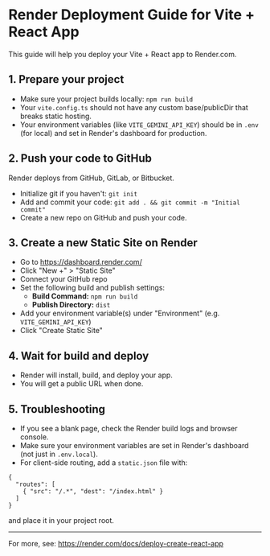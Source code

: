# Render Deployment Guide for Vite + React App

This guide will help you deploy your Vite + React app to Render.com.

## 1. Prepare your project
- Make sure your project builds locally: `npm run build`
- Your `vite.config.ts` should not have any custom base/publicDir that breaks static hosting.
- Your environment variables (like `VITE_GEMINI_API_KEY`) should be in `.env` (for local) and set in Render's dashboard for production.

## 2. Push your code to GitHub
Render deploys from GitHub, GitLab, or Bitbucket.
- Initialize git if you haven't: `git init`
- Add and commit your code: `git add . && git commit -m "Initial commit"`
- Create a new repo on GitHub and push your code.

## 3. Create a new Static Site on Render
- Go to https://dashboard.render.com/
- Click "New +" > "Static Site"
- Connect your GitHub repo
- Set the following build and publish settings:
  - **Build Command:** `npm run build`
  - **Publish Directory:** `dist`
- Add your environment variable(s) under "Environment" (e.g. `VITE_GEMINI_API_KEY`)
- Click "Create Static Site"

## 4. Wait for build and deploy
- Render will install, build, and deploy your app.
- You will get a public URL when done.

## 5. Troubleshooting
- If you see a blank page, check the Render build logs and browser console.
- Make sure your environment variables are set in Render's dashboard (not just in `.env.local`).
- For client-side routing, add a `static.json` file with:

```
{
  "routes": [
    { "src": "/.*", "dest": "/index.html" }
  ]
}
```

and place it in your project root.

---

For more, see: https://render.com/docs/deploy-create-react-app
